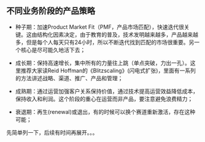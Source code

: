## **不同业务阶段的产品策略**

- 种子期：加速Product Market Fit（PMF，产品市场匹配），快速迭代很关键。这由结构化因素决定，由于教育的普及，技术发明越来越多，产品越来越多，但是每个人每天只有24小时，所以不断迭代找到匹配的市场很重要。另一个核心是尽可能久地活下去；

- 成长期：保持高速增长，集中所有的力量往上跳（单点突破，力出一孔）。这里推荐大家读Reid Hoffman的《Blitzscaling》(闪电式扩张)，里面有一系列的方法讲述战略、渠道、推广、产品和管理；

- 成熟期：通过运营加强客户关系保持价值，通过技术提高运营效益降低成本，保持收入和利润。这个阶段的重心在运营而非产品，要注意避免浪费精力；

- 衰退期：再生(renewal)或退出，有的时候可以换个赛道重新激活，存在这种可能；

先简单列一下，后续有时间再展开。。。